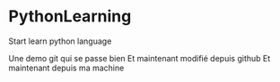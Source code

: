 # PythonLearning
Start learn python language 

Une demo git qui se passe bien
Et maintenant modifié depuis github
Et maintenant depuis ma machine
